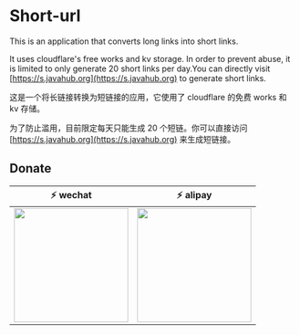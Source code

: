 # Short-url

This is an application that converts long links into short links.

It uses cloudflare's free works and kv storage. In order to prevent abuse, it is limited to only generate 20 short links per day.You can directly visit [https://s.javahub.org](https://s.javahub.org) to generate short links.

这是一个将长链接转换为短链接的应用，它使用了 cloudflare 的免费 works 和 kv 存储。

为了防止滥用，目前限定每天只能生成 20 个短链。你可以直接访问 [https://s.javahub.org](https://s.javahub.org) 来生成短链接。

## Donate

| :zap: **wechat**         | :zap: **alipay**         |
| ------------------------ | ------------------------ |
|<img width=200 src="https://cdn.jsdelivr.net/gh/goldsubmarine/cdn@master/blog/donate_wechat.png"/>|<img width=200 src="https://cdn.jsdelivr.net/gh/goldsubmarine/cdn@master/blog/donate_alipay.png"/>|
